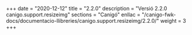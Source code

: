 +++
date        = "2020-12-12"
title       = "2.2.0"
description = "Versió 2.2.0 canigo.support.resizeimg"
sections    = "Canigó"
enllac		= "/canigo-fwk-docs/documentacio-llibreries/canigo.support.resizeimg/2.2.0/"
weight		= 3
+++
